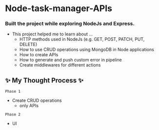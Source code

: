 # Node-task-manager-APIs
### Built the project while exploring NodeJs and Express. 

+ This project helped me to learn about ...
  + HTTP methods used in NodeJs (e.g. GET, POST, PATCH, PUT, DELETE)
  + How to use CRUD operations using MongoDB in Node applications
  + How to create APIs 
  + How to generate and push custom error in pipeline
  + Create middlewares for different actions

## ✨ My Thought Process ✨

```
Phase 1
```
+ Create CRUD operations
    + only APIs

```
Phase 2
```
+ UI